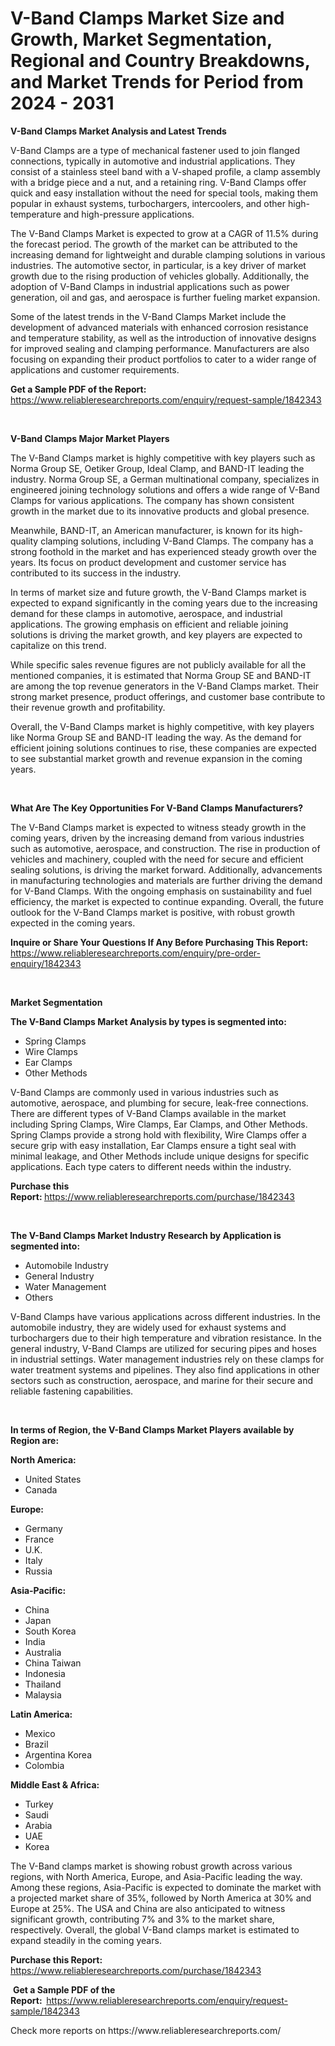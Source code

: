 <p><h1>V-Band Clamps Market Size and Growth, Market Segmentation, Regional and Country Breakdowns, and Market Trends for Period from 2024 -  2031</h1></p><p><strong>V-Band Clamps Market Analysis and Latest Trends</strong></p>
<p><p>V-Band Clamps are a type of mechanical fastener used to join flanged connections, typically in automotive and industrial applications. They consist of a stainless steel band with a V-shaped profile, a clamp assembly with a bridge piece and a nut, and a retaining ring. V-Band Clamps offer quick and easy installation without the need for special tools, making them popular in exhaust systems, turbochargers, intercoolers, and other high-temperature and high-pressure applications.</p><p>The V-Band Clamps Market is expected to grow at a CAGR of 11.5% during the forecast period. The growth of the market can be attributed to the increasing demand for lightweight and durable clamping solutions in various industries. The automotive sector, in particular, is a key driver of market growth due to the rising production of vehicles globally. Additionally, the adoption of V-Band Clamps in industrial applications such as power generation, oil and gas, and aerospace is further fueling market expansion.</p><p>Some of the latest trends in the V-Band Clamps Market include the development of advanced materials with enhanced corrosion resistance and temperature stability, as well as the introduction of innovative designs for improved sealing and clamping performance. Manufacturers are also focusing on expanding their product portfolios to cater to a wider range of applications and customer requirements.</p></p>
<p><strong>Get a Sample PDF of the Report:&nbsp;</strong> <a href="https://www.reliableresearchreports.com/enquiry/request-sample/1842343">https://www.reliableresearchreports.com/enquiry/request-sample/1842343</a></p>
<p>&nbsp;</p>
<p><strong>V-Band Clamps Major Market Players</strong></p>
<p><p>The V-Band Clamps market is highly competitive with key players such as Norma Group SE, Oetiker Group, Ideal Clamp, and BAND-IT leading the industry. Norma Group SE, a German multinational company, specializes in engineered joining technology solutions and offers a wide range of V-Band Clamps for various applications. The company has shown consistent growth in the market due to its innovative products and global presence.</p><p>Meanwhile, BAND-IT, an American manufacturer, is known for its high-quality clamping solutions, including V-Band Clamps. The company has a strong foothold in the market and has experienced steady growth over the years. Its focus on product development and customer service has contributed to its success in the industry.</p><p>In terms of market size and future growth, the V-Band Clamps market is expected to expand significantly in the coming years due to the increasing demand for these clamps in automotive, aerospace, and industrial applications. The growing emphasis on efficient and reliable joining solutions is driving the market growth, and key players are expected to capitalize on this trend.</p><p>While specific sales revenue figures are not publicly available for all the mentioned companies, it is estimated that Norma Group SE and BAND-IT are among the top revenue generators in the V-Band Clamps market. Their strong market presence, product offerings, and customer base contribute to their revenue growth and profitability.</p><p>Overall, the V-Band Clamps market is highly competitive, with key players like Norma Group SE and BAND-IT leading the way. As the demand for efficient joining solutions continues to rise, these companies are expected to see substantial market growth and revenue expansion in the coming years.</p></p>
<p>&nbsp;</p>
<p><strong>What Are The Key Opportunities For V-Band Clamps Manufacturers?</strong></p>
<p><p>The V-Band Clamps market is expected to witness steady growth in the coming years, driven by the increasing demand from various industries such as automotive, aerospace, and construction. The rise in production of vehicles and machinery, coupled with the need for secure and efficient sealing solutions, is driving the market forward. Additionally, advancements in manufacturing technologies and materials are further driving the demand for V-Band Clamps. With the ongoing emphasis on sustainability and fuel efficiency, the market is expected to continue expanding. Overall, the future outlook for the V-Band Clamps market is positive, with robust growth expected in the coming years.</p></p>
<p><strong>Inquire or Share Your Questions If Any Before Purchasing This Report:</strong> <a href="https://www.reliableresearchreports.com/enquiry/pre-order-enquiry/1842343">https://www.reliableresearchreports.com/enquiry/pre-order-enquiry/1842343</a></p>
<p>&nbsp;</p>
<p><strong>Market Segmentation</strong></p>
<p><strong>The V-Band Clamps Market Analysis by types is segmented into:</strong></p>
<p><ul><li>Spring Clamps</li><li>Wire Clamps</li><li>Ear Clamps</li><li>Other Methods</li></ul></p>
<p><p>V-Band Clamps are commonly used in various industries such as automotive, aerospace, and plumbing for secure, leak-free connections. There are different types of V-Band Clamps available in the market including Spring Clamps, Wire Clamps, Ear Clamps, and Other Methods. Spring Clamps provide a strong hold with flexibility, Wire Clamps offer a secure grip with easy installation, Ear Clamps ensure a tight seal with minimal leakage, and Other Methods include unique designs for specific applications. Each type caters to different needs within the industry.</p></p>
<p><strong>Purchase this Report:&nbsp;</strong><a href="https://www.reliableresearchreports.com/purchase/1842343">https://www.reliableresearchreports.com/purchase/1842343</a></p>
<p>&nbsp;</p>
<p><strong>The V-Band Clamps Market Industry Research by Application is segmented into:</strong></p>
<p><ul><li>Automobile Industry</li><li>General Industry</li><li>Water Management</li><li>Others</li></ul></p>
<p><p>V-Band Clamps have various applications across different industries. In the automobile industry, they are widely used for exhaust systems and turbochargers due to their high temperature and vibration resistance. In the general industry, V-Band Clamps are utilized for securing pipes and hoses in industrial settings. Water management industries rely on these clamps for water treatment systems and pipelines. They also find applications in other sectors such as construction, aerospace, and marine for their secure and reliable fastening capabilities.</p></p>
<p>&nbsp;</p>
<p><strong>In terms of Region, the V-Band Clamps Market Players available by Region are:</strong></p>
<p>
    <p> <strong> North America: </strong>
        <ul>
            <li>United States</li>
            <li>Canada</li>
        </ul>
        </p> 
    <p> <strong> Europe: </strong>
        <ul>
            <li>Germany</li>
            <li>France</li>
            <li>U.K.</li>
            <li>Italy</li>
            <li>Russia</li>
        </ul>
        </p> 
    <p> <strong> Asia-Pacific: </strong>
        <ul>
            <li>China</li>
            <li>Japan</li>
            <li>South Korea</li>
            <li>India</li>
            <li>Australia</li>
            <li>China Taiwan</li>
            <li>Indonesia</li>
            <li>Thailand</li>
            <li>Malaysia</li>
        </ul>
        </p> 
    <p> <strong> Latin America: </strong>
        <ul>
            <li>Mexico</li>
            <li>Brazil</li>
            <li>Argentina Korea</li>
            <li>Colombia</li>
        </ul>
        </p> 
    <p> <strong> Middle East & Africa: </strong>
        <ul>
            <li>Turkey</li>
            <li>Saudi</li>
            <li>Arabia</li>
            <li>UAE</li>
            <li>Korea</li>
        </ul>
    </p>
    </p>
<p><p>The V-Band clamps market is showing robust growth across various regions, with North America, Europe, and Asia-Pacific leading the way. Among these regions, Asia-Pacific is expected to dominate the market with a projected market share of 35%, followed by North America at 30% and Europe at 25%. The USA and China are also anticipated to witness significant growth, contributing 7% and 3% to the market share, respectively. Overall, the global V-Band clamps market is estimated to expand steadily in the coming years.</p></p>
<p><strong>Purchase this Report: </strong><a href="https://www.reliableresearchreports.com/purchase/1842343">https://www.reliableresearchreports.com/purchase/1842343</a></p>
<p>&nbsp;<strong>Get a Sample PDF of the Report:&nbsp;&nbsp;</strong><a href="https://www.reliableresearchreports.com/enquiry/request-sample/1842343">https://www.reliableresearchreports.com/enquiry/request-sample/1842343</a></p>
<p><strong></strong></p>
<p>Check more reports on https://www.reliableresearchreports.com/</p>